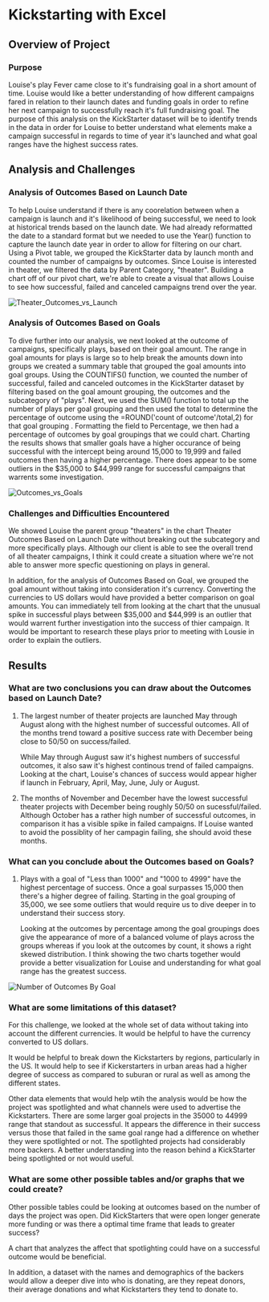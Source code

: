 # Kickstarting with Excel

## Overview of Project

### Purpose 
Louise's play Fever came close to it's fundraising goal in a short amount of time. Louise would like a better understanding of how different campaigns fared in relation to their launch dates and funding goals in order to refine her next campaign to successfully reach it's full fundraising goal. The purpose of this analysis on the KickStarter dataset will be to identify trends in the data in order for Louise to better understand what elements make a campaign successful in regards to time of year it's launched and what goal ranges have the highest success rates.

## Analysis and Challenges 

### Analysis of Outcomes Based on Launch Date 

To help Louise understand if there is any coorelation between when a campaign is launch and it's likelihood of being successful, we need to look at historical trends based on the launch date. We had already reformatted the date to a standard format but we needed to use the Year() function to capture the launch date year in order to allow for filtering on our chart. Using a Pivot table, we grouped the KickStarter data by launch month and counted the number of campaigns by outcomes. Since Louise is interested in theater, we filtered the data by Parent Category, "theater". Building a chart off of our pivot chart, we're able to create a visual that allows Louise to see how successful, failed and canceled campaigns trend over the year. 

![Theater_Outcomes_vs_Launch](https://user-images.githubusercontent.com/87085239/164118679-58f414a6-ad10-4a14-87d7-e05ef3a6c62d.png)

### Analysis of Outcomes Based on Goals 

To dive further into our analysis, we next looked at the outcome of campaigns, specifically plays, based on their goal amount. The range in goal amounts for plays is large so to help break the amounts down into groups we created a summary table that grouped the goal amounts into goal groups. Using the COUNTIFS() function, we counted the number of successful, failed and canceled outcomes in the KickStarter dataset by filtering based on the goal amount grouping, the outcomes and the subcategory of "plays". Next, we used the SUM() function to total up the number of plays per goal grouping and then used the total to determine the percentage of outcome using the =ROUND('count of outcome'/total,2) for that goal grouping . Formatting the field to Percentage, we then had a percentage of outcomes by goal groupings that we could chart. Charting the results shows that smaller goals have a higher occurance of being successful with the intercept being around 15,000 to 19,999 and failed outcomes then having a higher percentage. There does appear to be some outliers in the $35,000 to $44,999 range for successful campaigns that warrents some investigation.

![Outcomes_vs_Goals](https://user-images.githubusercontent.com/87085239/164118706-6a18d589-777f-4e88-b9dd-491869c8aa5e.png)

### Challenges and Difficulties Encountered 

We showed Louise the parent group "theaters" in the chart Theater Outcomes Based on Launch Date without breaking out the subcategory and more specifically plays. Although our client is able to see the overall trend of all theater campaigns, I think it could create a situation where we're not able to answer more specfic questioning on plays in general. 

In addition, for the analysis of Outcomes Based on Goal, we grouped the goal amount without taking into consideration it's currency. Converting the currencies to US dollars would have provided a better comparison on goal amounts. You can immediately tell from looking at the chart that the unusual spike in successful plays between $35,000 and $44,999 is an outlier that would warrent further investigation into the success of thier campaign. It would be important to research these plays prior to meeting with Lousie in order to explain the outliers.

## Results

### What are two conclusions you can draw about the Outcomes based on Launch Date?
1. The largest number of theater projects are launched May through August along with the highest number of successful outcomes. All of the months trend toward a positive success rate with December being close to 50/50 on success/failed. 

   While May through August saw it's highest numbers of successful outcomes, it also saw it's highest continous trend of failed campaigns. Looking at the chart,     Louise's chances of success would appear higher if launch in February, April, May, June, July or August.

2. The months of November and December have the lowest successful theater projects with December being roughly 50/50 on sucessful/failed. Although October has a rather high number of successful outcomes, in comparison it has a visible spike in failed campaigns. If Louise wanted to avoid the possiblity of her campagin failing, she should avoid these months.

### What can you conclude about the Outcomes based on Goals?
1. Plays with a goal of "Less than 1000" and "1000 to 4999" have the highest percentage of success. Once a goal surpasses 15,000 then there's a higher degree of failing. Starting in the goal grouping of 35,000, we see some outliers that would require us to dive deeper in to understand their success story. 

   Looking at the outcomes by percentage among the goal groupings does give the appearance of more of a balanced volume of plays across the groups whereas if you  look at the outcomes by count, it shows a right skewed distribution. I think showing the two charts together would provide a better visualization for Louise and understanding for what goal range has the greatest success. 

![Number of Outcomes By Goal](https://user-images.githubusercontent.com/87085239/164359433-b4d532b0-7e03-44a3-aa34-2c1f7a6d8d07.png)


### What are some limitations of this dataset?
For this challenge, we looked at the whole set of data without taking into account the different currencies. It would be helpful to have the currency converted to US dollars. 

It would be helpful to break down the Kickstarters by regions, particularly in the US. It would help to see if Kickerstarters in urban areas had a higher degree of success as compared to suburan or rural as well as among the different states. 

Other data elements that would help wtih the analysis would be how the project was spotlighted and what channels were used to advertise the Kickstarters. There are some larger goal projects in the 35000 to 44999 range that standout as successful. It appears the difference in their success versus those that failed in the same goal range had a difference on whether they were spotlighted or not. The spotlighted projects had considerably more backers. A better understanding into the reason behind a KickStarter being spotlighted or not would useful. 

### What are some other possible tables and/or graphs that we could create?
Other possible tables could be looking at outcomes based on the number of days the project was open. Did KickStarters that were open longer generate more funding or was there a optimal time frame that leads to greater success? 

A chart that analyzes the affect that spotlighting could have on a successful outcome would be beneficial. 

In addition, a dataset with the names and demographics of the backers would allow a deeper dive into who is donating, are they repeat donors, their average donations and what Kickstarters they tend to donate to. 
